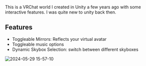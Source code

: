 This is a VRChat world I created in Unity a few years ago with some interactive features.  I was quite new to unity back then.

## Features
- Toggleable Mirrors: Reflects your virtual avatar
- Toggleable music options
- Dynamic Skybox Selection: switch between different skyboxes


![2024-05-29 15-57-10](https://github.com/J8rgen/VrChatWorld/assets/92487999/4ac45f08-bf7a-4686-81dd-81d668c57200)
